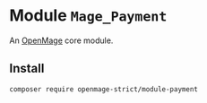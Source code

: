 # Module `Mage_Payment`

An [OpenMage][1] core module.

## Install

``` bash
composer require openmage-strict/module-payment
```

[1]: https://github.com/OpenMage/magento-lts

